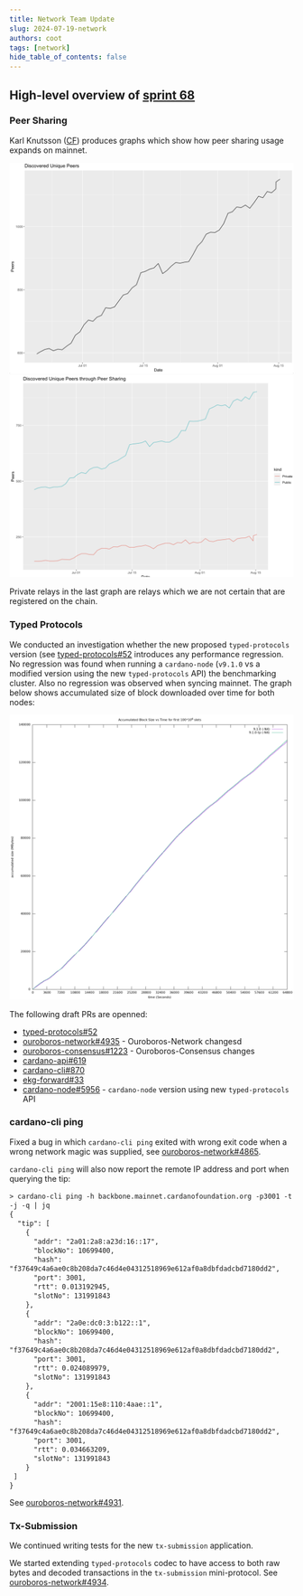 ```yaml
---
title: Network Team Update
slug: 2024-07-19-network
authors: coot
tags: [network]
hide_table_of_contents: false
---
```


## High-level overview of [sprint 68][sprint-68]

### Peer Sharing

Karl Knutsson ([CF]) produces graphs which show how peer sharing usage expands on mainnet.

<div align="center">
<img src="/images/network/2024-08-21-peer-sharing-1.png" alt="Peer Sharing: discovered unique peers" width="600" />
<img src="/images/network/2024-08-21-peer-sharing-2.png" alt="Peer Sharing: discovered unique peers" width="600" />
</div>

Private relays in the last graph are relays which we are not certain that are
registered on the chain.

### Typed Protocols

We conducted an investigation whether the new proposed `typed-protocols`
version (see [typed-protocols#52] introduces any performance regression.  No
regression was found when running a `cardano-node` (`v9.1.0` vs a modified
version using the new `typed-protocols` API) the benchmarking cluster.  Also no
regression was observed when syncing mainnet.  The graph below shows
accumulated size of block downloaded over time for both nodes:

<div align="center">
<img src="/images/network/2024-08-20-syncing.png" alt="Accumulated block size over time" width="600" />
</div>

The following draft PRs are openned:
* [typed-protocols#52]
* [ouroboros-network#4935] - Ouroboros-Network changesd
* [ouroboros-consensus#1223] - Ouroboros-Consensus changes
* [cardano-api#619]
* [cardano-cli#870]
* [ekg-forward#33]
* [cardano-node#5956] - `cardano-node` version using new `typed-protocols` API

### cardano-cli ping

Fixed a bug in which `cardano-cli ping` exited with wrong exit code when a wrong network magic was supplied, see [ouroboros-network#4865].

`cardano-cli ping` will also now report the remote IP address and port when querying the tip:
```
> cardano-cli ping -h backbone.mainnet.cardanofoundation.org -p3001 -t -j -q | jq
{
  "tip": [
    {
      "addr": "2a01:2a8:a23d:16::17",
      "blockNo": 10699400,
      "hash": "f37649c4a6ae0c8b208da7c46d4e04312518969e612af0a8dbfdadcbd7180dd2",
      "port": 3001,
      "rtt": 0.013192945,
      "slotNo": 131991843
    },
    {
      "addr": "2a0e:dc0:3:b122::1",
      "blockNo": 10699400,
      "hash": "f37649c4a6ae0c8b208da7c46d4e04312518969e612af0a8dbfdadcbd7180dd2",
      "port": 3001,
      "rtt": 0.024089979,
      "slotNo": 131991843
    },
    {
      "addr": "2001:15e8:110:4aae::1",
      "blockNo": 10699400,
      "hash": "f37649c4a6ae0c8b208da7c46d4e04312518969e612af0a8dbfdadcbd7180dd2",
      "port": 3001,
      "rtt": 0.034663209,
      "slotNo": 131991843
    }
 ]
}
```
See [ouroboros-network#4931].

### Tx-Submission

We continued writing tests for the new `tx-submission` application.

We started extending `typed-protocols` codec to have access to both raw bytes
and decoded transactions in the `tx-submission` mini-protocol.  See
[ouroboros-network#4934].


[sprint-68]: https://github.com/orgs/IntersectMBO/projects/5/views/1?filterQuery=sprint%3A%22Sprint+68%22

[CF]: https://cardanofoundation.org

[typed-protocols#52]: https://github.com/input-output-hk/typed-protocols/pull/52
[ouroboros-network#4865]: https://github.com/IntersectMBO/ouroboros-network/issues/4865
[ouroboros-network#4931]: https://github.com/IntersectMBO/ouroboros-network/issues/4865
[ouroboros-network#4934]: https://github.com/IntersectMBO/ouroboros-network/pull/4934
[ouroboros-network#4935]: https://github.com/IntersectMBO/ouroboros-network/pull/4935
[ouroboros-consensus#1223]: https://github.com/IntersectMBO/ouroboros-consensus/pull/1223
[cardano-api#619]: https://github.com/IntersectMBO/cardano-api/pull/619
[cardano-cli#870]: https://github.com/IntersectMBO/cardano-cli/pull/870
[ekg-forward#33]: https://github.com/input-output-hk/ekg-forward/pull/33
[cardano-node#5956]: https://github.com/IntersectMBO/cardano-node/pull/5956

